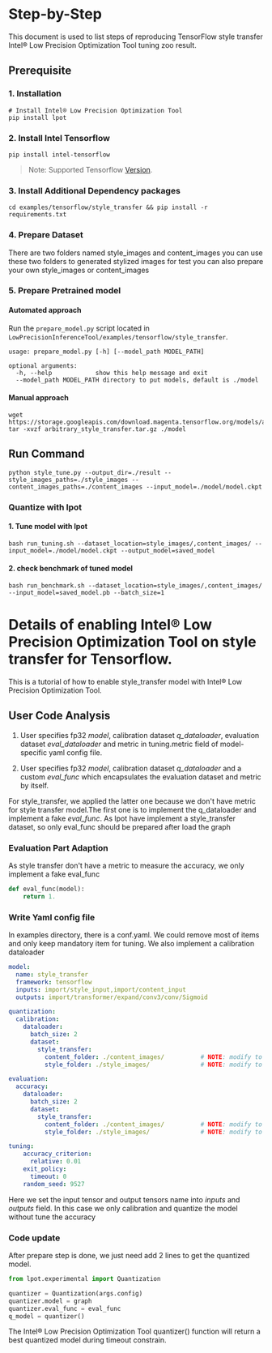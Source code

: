 Step-by-Step
============

This document is used to list steps of reproducing TensorFlow style transfer Intel® Low Precision Optimization Tool tuning zoo result.


## Prerequisite

### 1. Installation
```shell
# Install Intel® Low Precision Optimization Tool
pip install lpot
```
### 2. Install Intel Tensorflow
```shell
pip install intel-tensorflow
```
> Note: Supported Tensorflow [Version](../../../README.md).

### 3. Install Additional Dependency packages
```shell
cd examples/tensorflow/style_transfer && pip install -r requirements.txt
```

### 4. Prepare Dataset
There are two folders named style_images and content_images
you can use these two folders to generated stylized images for test
you can also prepare your own style_images or content_images

### 5. Prepare Pretrained model

#### Automated approach
Run the `prepare_model.py` script located in `LowPrecisionInferenceTool/examples/tensorflow/style_transfer`.

```
usage: prepare_model.py [-h] [--model_path MODEL_PATH]

optional arguments:
  -h, --help            show this help message and exit
  --model_path MODEL_PATH directory to put models, default is ./model
```

#### Manual approach

```shell
wget https://storage.googleapis.com/download.magenta.tensorflow.org/models/arbitrary_style_transfer.tar.gz
tar -xvzf arbitrary_style_transfer.tar.gz ./model
```

## Run Command
  ```shell
  python style_tune.py --output_dir=./result --style_images_paths=./style_images --content_images_paths=./content_images --input_model=./model/model.ckpt
  ```
### Quantize with lpot
#### 1. Tune model with lpot
  ```shell
  bash run_tuning.sh --dataset_location=style_images/,content_images/ --input_model=./model/model.ckpt --output_model=saved_model
  ```
#### 2. check benchmark of tuned model
  ```shell
  bash run_benchmark.sh --dataset_location=style_images/,content_images/ --input_model=saved_model.pb --batch_size=1
  ```

Details of enabling Intel® Low Precision Optimization Tool on style transfer for Tensorflow.
=========================

This is a tutorial of how to enable style_transfer model with Intel® Low Precision Optimization Tool.
## User Code Analysis
1. User specifies fp32 *model*, calibration dataset *q_dataloader*, evaluation dataset *eval_dataloader* and metric in tuning.metric field of model-specific yaml config file.

2. User specifies fp32 *model*, calibration dataset *q_dataloader* and a custom *eval_func* which encapsulates the evaluation dataset and metric by itself.

For style_transfer, we applied the latter one because we don't have metric for style transfer model.The first one is to implement the q_dataloader and implement a fake *eval_func*. As lpot have implement a style_transfer dataset, so only eval_func should be prepared after load the graph

### Evaluation Part Adaption
As style transfer don't have a metric to measure the accuracy, we only implement a fake eval_func
```python
def eval_func(model):
    return 1.
```

### Write Yaml config file
In examples directory, there is a conf.yaml. We could remove most of items and only keep mandatory item for tuning. We also implement a calibration dataloader

```yaml
model:
  name: style_transfer
  framework: tensorflow
  inputs: import/style_input,import/content_input
  outputs: import/transformer/expand/conv3/conv/Sigmoid

quantization:
  calibration:
    dataloader:
      batch_size: 2
      dataset:
        style_transfer:
          content_folder: ./content_images/          # NOTE: modify to content images path if needed
          style_folder: ./style_images/              # NOTE: modify to style images path if needed

evaluation:
  accuracy:
    dataloader:
      batch_size: 2
      dataset:
        style_transfer:
          content_folder: ./content_images/          # NOTE: modify to content images path if needed
          style_folder: ./style_images/              # NOTE: modify to style images path if needed

tuning:
    accuracy_criterion:
      relative: 0.01
    exit_policy:
      timeout: 0
    random_seed: 9527
```
Here we set the input tensor and output tensors name into *inputs* and *outputs* field. In this case we only calibration and quantize the model without tune the accuracy

### Code update

After prepare step is done, we just need add 2 lines to get the quantized model.
```python
from lpot.experimental import Quantization

quantizer = Quantization(args.config)
quantizer.model = graph
quantizer.eval_func = eval_func
q_model = quantizer()
```

The Intel® Low Precision Optimization Tool quantizer() function will return a best quantized model during timeout constrain.
